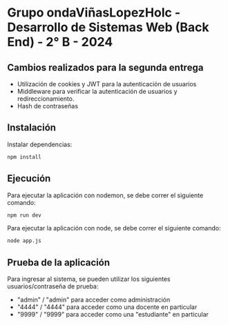 # Grupo ondaViñasLopezHolc - Desarrollo de Sistemas Web (Back End) - 2° B - 2024

## Cambios realizados para la segunda entrega

- Utilización de cookies y JWT para la autenticación de usuarios
- Middleware para verificar la autenticación de usuarios y redireccionamiento.
- Hash de contraseñas

## Instalación

Instalar dependencias:

```bash
npm install
```

## Ejecución

Para ejecutar la aplicación con nodemon, se debe correr el siguiente comando:

```bash
npm run dev
```

Para ejecutar la aplicación con node, se debe correr el siguiente comando:

```bash
node app.js
```

## Prueba de la aplicación

Para ingresar al sistema, se pueden utilizar los siguientes usuarios/contraseña de prueba:

- "admin" / "admin" para acceder como administración
- "4444" / "4444" para acceder como una docente en particular
- "9999" / "9999" para acceder como una "estudiante" en particular
